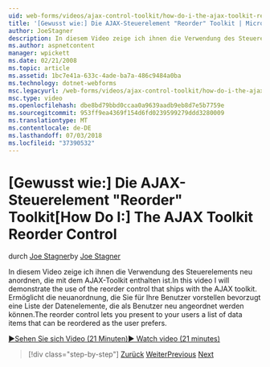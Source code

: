```yaml
---
uid: web-forms/videos/ajax-control-toolkit/how-do-i-the-ajax-toolkit-reorder-control
title: '[Gewusst wie:] Die AJAX-Steuerelement "Reorder" Toolkit | Microsoft-Dokumentation'
author: JoeStagner
description: In diesem Video zeige ich ihnen die Verwendung des Steuerelements neu anordnen, die mit dem AJAX-Toolkit enthalten ist. Das Steuerelement "Reorder" können Sie Ihren Benutzern eine Liste o anzeigen...
ms.author: aspnetcontent
manager: wpickett
ms.date: 02/21/2008
ms.topic: article
ms.assetid: 1bc7e41a-633c-4ade-ba7a-486c9484a0ba
ms.technology: dotnet-webforms
msc.legacyurl: /web-forms/videos/ajax-control-toolkit/how-do-i-the-ajax-toolkit-reorder-control
msc.type: video
ms.openlocfilehash: dbe8bd79bbd0ccaa0a9639aadb9eb8d7e5b7759e
ms.sourcegitcommit: 953ff9ea4369f154d6fd0239599279ddd3280009
ms.translationtype: MT
ms.contentlocale: de-DE
ms.lasthandoff: 07/03/2018
ms.locfileid: "37390532"
---
```

<a name="how-do-i-the-ajax-toolkit-reorder-control"></a><span data-ttu-id="93c33-104">[Gewusst wie:] Die AJAX-Steuerelement "Reorder" Toolkit</span><span class="sxs-lookup"><span data-stu-id="93c33-104">[How Do I:] The AJAX Toolkit Reorder Control</span></span>
====================
<span data-ttu-id="93c33-105">durch [Joe Stagner](https://github.com/JoeStagner)</span><span class="sxs-lookup"><span data-stu-id="93c33-105">by [Joe Stagner](https://github.com/JoeStagner)</span></span>

<span data-ttu-id="93c33-106">In diesem Video zeige ich ihnen die Verwendung des Steuerelements neu anordnen, die mit dem AJAX-Toolkit enthalten ist.</span><span class="sxs-lookup"><span data-stu-id="93c33-106">In this video I will demonstrate the use of the reorder control that ships with the AJAX toolkit.</span></span> <span data-ttu-id="93c33-107">Ermöglicht die neuanordnung, die Sie für Ihre Benutzer vorstellen bevorzugt eine Liste der Datenelemente, die als Benutzer neu angeordnet werden können.</span><span class="sxs-lookup"><span data-stu-id="93c33-107">The reorder control lets you present to your users a list of data items that can be reordered as the user prefers.</span></span>

[<span data-ttu-id="93c33-108">&#9654;Sehen Sie sich Video (21 Minuten)</span><span class="sxs-lookup"><span data-stu-id="93c33-108">&#9654; Watch video (21 minutes)</span></span>](https://channel9.msdn.com/Blogs/ASP-NET-Site-Videos/how-do-i-the-ajax-toolkit-reorder-control)

> [!div class="step-by-step"]
> <span data-ttu-id="93c33-109">[Zurück](how-do-i-use-the-aspnet-ajax-updatepanelanimation-extender.md)
> [Weiter](utilize-the-ajax-rating-control-in-the-aspnet-toolkit.md)</span><span class="sxs-lookup"><span data-stu-id="93c33-109">[Previous](how-do-i-use-the-aspnet-ajax-updatepanelanimation-extender.md)
[Next](utilize-the-ajax-rating-control-in-the-aspnet-toolkit.md)</span></span>

